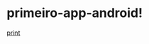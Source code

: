 # primeiro-app-android!
[print](https://github.com/JhonMeddev/primeiro-app-android/assets/88754241/dbdb9bc0-c773-4e46-ae81-3184ddb5130a)
